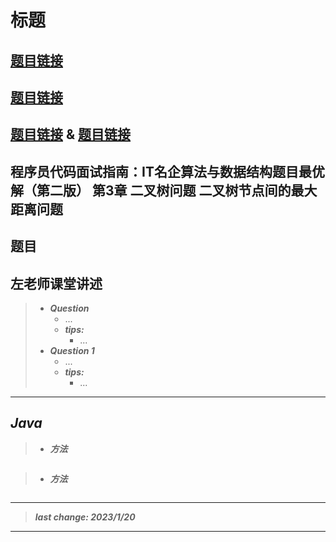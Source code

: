 # 标题

## [题目链接]()

## [题目链接]()

## [题目链接]() & [题目链接]()

## 程序员代码面试指南：IT名企算法与数据结构题目最优解（第二版） 第3章 二叉树问题 二叉树节点间的最大距离问题

## 题目

## 左老师课堂讲述

> - ***Question***
>   - ...
>   - ***tips:***
>     - ...
> - ***Question 1***
>   - ...
>   - ***tips:***
>     - ...

---

## *Java*

> - ***方法***

```java
```

> - ***方法***

```java
```

---

> ***last change: 2023/1/20***

---
